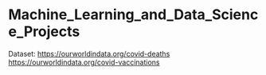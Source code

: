 # Machine_Learning_and_Data_Science_Projects
Dataset: https://ourworldindata.org/covid-deaths
https://ourworldindata.org/covid-vaccinations